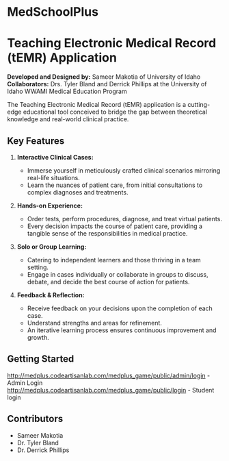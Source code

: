 # MedSchoolPlus
# Teaching Electronic Medical Record (tEMR) Application

**Developed and Designed by:** Sameer Makotia of University of Idaho  
**Collaborators:** Drs. Tyler Bland and Derrick Phillips at the University of Idaho WWAMI Medical Education Program

The Teaching Electronic Medical Record (tEMR) application is a cutting-edge educational tool conceived to bridge the gap between theoretical knowledge and real-world clinical practice.

## Key Features

1. **Interactive Clinical Cases:**
   - Immerse yourself in meticulously crafted clinical scenarios mirroring real-life situations.
   - Learn the nuances of patient care, from initial consultations to complex diagnoses and treatments.

2. **Hands-on Experience:**
   - Order tests, perform procedures, diagnose, and treat virtual patients.
   - Every decision impacts the course of patient care, providing a tangible sense of the responsibilities in medical practice.

3. **Solo or Group Learning:**
   - Catering to independent learners and those thriving in a team setting.
   - Engage in cases individually or collaborate in groups to discuss, debate, and decide the best course of action for patients.

4. **Feedback & Reflection:**
   - Receive feedback on your decisions upon the completion of each case.
   - Understand strengths and areas for refinement.
   - An iterative learning process ensures continuous improvement and growth.


## Getting Started
http://medplus.codeartisanlab.com/medplus_game/public/admin/login - Admin Login
http://medplus.codeartisanlab.com/medplus_game/public/login - Student login

## Contributors
- Sameer Makotia
- Dr. Tyler Bland
- Dr. Derrick Phillips


